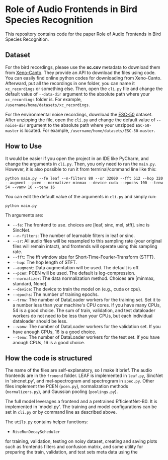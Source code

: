 # Role of Audio Frontends in Bird Species Recognition
This repository contains code for the paper Role of Audio Frontends in Bird Species Recognition.

## Dataset
For the bird recordings, please use the **xc.csv** metadata to download them from [Xeno-Canto](https://xeno-canto.org/). They provide an API to download the files using code. You can easily find online python codes for downloading from Xeno-Canto.
Afterward, put all the recordings in one folder, you can name it `xc_recordings` or something else. Then, open the `cli.py` file and change the default value of `--data-dir` argument  to the absolute path where your `xc_recordings` folder is. For example, `/username/home/datasets/xc_recordings`. 

For the environmental noise recordings, download the [ESC-50](https://github.com/karolpiczak/ESC-50) dataset. After unzipping the file, open the `cli.py` and change the default value of `--noise-dir` argument to the absolute path where your unzipped `ESC-50-master` is located. For example, `/username/home/datasets/ESC-50-master`.

## How to Use
It would be easier if you open the project in an IDE like PyCharm, and change the arguments in `cli.py`. Then, you only need to run the `main.py`. However, it is also possible to run it from terminal/command line like this:
```
python main.py --fe leaf --n-filters 80 --sr 32000 --fft 512 --hop 320 --augment --pcen --normalizer minmax --device cuda --epochs 100 --trnw 54 --vanw 16 --tenw 16
```
You can edit the default value of the arguments in `cli.py` and simply run:
```
python main.py
```

Th arguments are:
* `--fe`:  The frontend to use. choices are [leaf, sinc, mel, stft]. sinc is SincNet.
* `--n-filters`: The number of learnable filters in leaf or sinc.
* `--sr`: All audio files will be resampled to this sampling rate (your original files will remain intact), and frontends will operate using this sampling rate.
* `--fft`: The fft window size for Short-Time-Fourier-Transform (STFT).
* `--hop`: The hop length of STFT.
* `--augment`: Data augmentation will be used. The default is off.
* `--pcen`: PCEN will be used. The default is log-compression.
* `--normalizer`: The data normalization method. Choices are [minmax, standard, None].
* `--device`: The device to train the model on (e.g., cuda or cpu).
* `--epochs`: The number of training epochs.
* `--trnw`: The number of DataLoader workers for the training set. Set it to a number less than your machine's CPU cores. If you have many CPUs, 54 is a good choice. The sum of train, validation, and test dataloader workers do not need to be less than your CPUs, but each individual dataloader should be less.
* `--vanw`: The number of DataLoader workers for the validation set. If you have anough CPUs, 16 is a good choice.
* `--tenw`: The number of DataLoader workers for the test set. If you have anough CPUs, 16 is a good choice.

## How the code is structured
The name of the files are self-explanatory, so I make it brief. The audio frontends are in the `fronend` folder. LEAF is implemented in `leaf.py`, SincNet in 'sincnet.py', and mel-spectrogram and spectrogram in `spec.py`. Other files implement the PCEN (`pcen.py`), normalization methods (`normalizers.py`), and Gaussian pooling (`poolings.py`).

The full model leverages a frontend and a pretrained EfficientNet-B0. It is implemented in 'model.py'. The training and model configurations can be set in `cli.py` or by command line as described above.

The `utils.py` contains helper functions:
* `RiseRunDecayScheduler`

for training, validation, testing on noisy dataset, creating and saving plots such as frontends filters and confusion matrix, and some utility for preparing the train, validation, and test sets meta data using the 
